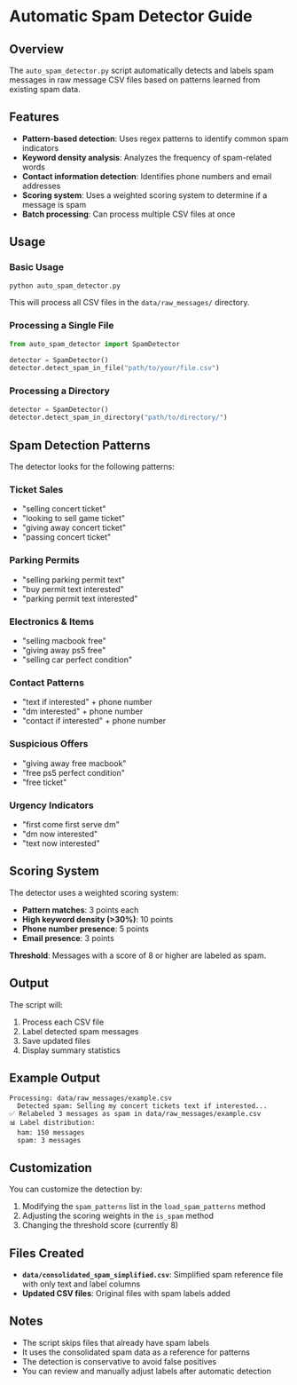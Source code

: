 # Automatic Spam Detector Guide

## Overview
The `auto_spam_detector.py` script automatically detects and labels spam messages in raw message CSV files based on patterns learned from existing spam data.

## Features
- **Pattern-based detection**: Uses regex patterns to identify common spam indicators
- **Keyword density analysis**: Analyzes the frequency of spam-related words
- **Contact information detection**: Identifies phone numbers and email addresses
- **Scoring system**: Uses a weighted scoring system to determine if a message is spam
- **Batch processing**: Can process multiple CSV files at once

## Usage

### Basic Usage
```bash
python auto_spam_detector.py
```
This will process all CSV files in the `data/raw_messages/` directory.

### Processing a Single File
```python
from auto_spam_detector import SpamDetector

detector = SpamDetector()
detector.detect_spam_in_file("path/to/your/file.csv")
```

### Processing a Directory
```python
detector = SpamDetector()
detector.detect_spam_in_directory("path/to/directory/")
```

## Spam Detection Patterns

The detector looks for the following patterns:

### Ticket Sales
- "selling concert ticket"
- "looking to sell game ticket"
- "giving away concert ticket"
- "passing concert ticket"

### Parking Permits
- "selling parking permit text"
- "buy permit text interested"
- "parking permit text interested"

### Electronics & Items
- "selling macbook free"
- "giving away ps5 free"
- "selling car perfect condition"

### Contact Patterns
- "text if interested" + phone number
- "dm interested" + phone number
- "contact if interested" + phone number

### Suspicious Offers
- "giving away free macbook"
- "free ps5 perfect condition"
- "free ticket"

### Urgency Indicators
- "first come first serve dm"
- "dm now interested"
- "text now interested"

## Scoring System

The detector uses a weighted scoring system:

- **Pattern matches**: 3 points each
- **High keyword density (>30%)**: 10 points
- **Phone number presence**: 5 points
- **Email presence**: 3 points

**Threshold**: Messages with a score of 8 or higher are labeled as spam.

## Output

The script will:
1. Process each CSV file
2. Label detected spam messages
3. Save updated files
4. Display summary statistics

## Example Output
```
Processing: data/raw_messages/example.csv
  Detected spam: Selling my concert tickets text if interested...
✅ Relabeled 3 messages as spam in data/raw_messages/example.csv
📊 Label distribution:
  ham: 150 messages
  spam: 3 messages
```

## Customization

You can customize the detection by:
1. Modifying the `spam_patterns` list in the `load_spam_patterns` method
2. Adjusting the scoring weights in the `is_spam` method
3. Changing the threshold score (currently 8)

## Files Created

- **`data/consolidated_spam_simplified.csv`**: Simplified spam reference file with only text and label columns
- **Updated CSV files**: Original files with spam labels added

## Notes

- The script skips files that already have spam labels
- It uses the consolidated spam data as a reference for patterns
- The detection is conservative to avoid false positives
- You can review and manually adjust labels after automatic detection
